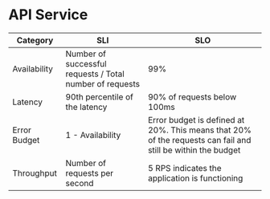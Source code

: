 # API Service

| Category | SLI | SLO |
|---|---|---|
| Availability | Number of successful requests / Total number of requests | 99% |
| Latency | 90th percentile of the latency | 90% of requests below 100ms |
| Error Budget | 1 - Availability | Error budget is defined at 20%. This means that 20% of the requests can fail and still be within the budget |
| Throughput | Number of requests per second | 5 RPS indicates the application is functioning |